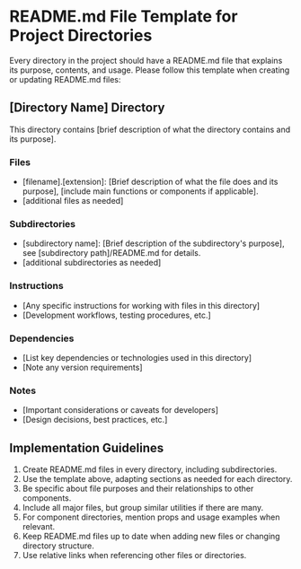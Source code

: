 # README.md File Template for Project Directories

Every directory in the project should have a README.md file that explains its purpose, contents, and usage. Please follow this template when creating or updating README.md files:

## [Directory Name] Directory

This directory contains [brief description of what the directory contains and its purpose].

### Files

- [filename].[extension]: [Brief description of what the file does and its purpose], [include main functions or components if applicable].
- [additional files as needed]

### Subdirectories

- [subdirectory name]: [Brief description of the subdirectory's purpose], see [subdirectory path]/README.md for details.
- [additional subdirectories as needed]

### Instructions

- [Any specific instructions for working with files in this directory]
- [Development workflows, testing procedures, etc.]

### Dependencies

- [List key dependencies or technologies used in this directory]
- [Note any version requirements]

### Notes

- [Important considerations or caveats for developers]
- [Design decisions, best practices, etc.]

## Implementation Guidelines

1. Create README.md files in every directory, including subdirectories.
2. Use the template above, adapting sections as needed for each directory.
3. Be specific about file purposes and their relationships to other components.
4. Include all major files, but group similar utilities if there are many.
5. For component directories, mention props and usage examples when relevant.
6. Keep README.md files up to date when adding new files or changing directory structure.
7. Use relative links when referencing other files or directories.